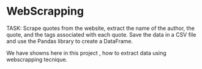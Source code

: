 # WebScrapping

TASK:
Scrape quotes from the website, extract the name of the author, the quote, and the tags associated with each quote. Save the data in a CSV file and use the Pandas library to create a DataFrame.

We have showns here in this project , how to extract data using webscrapping tecnique.
